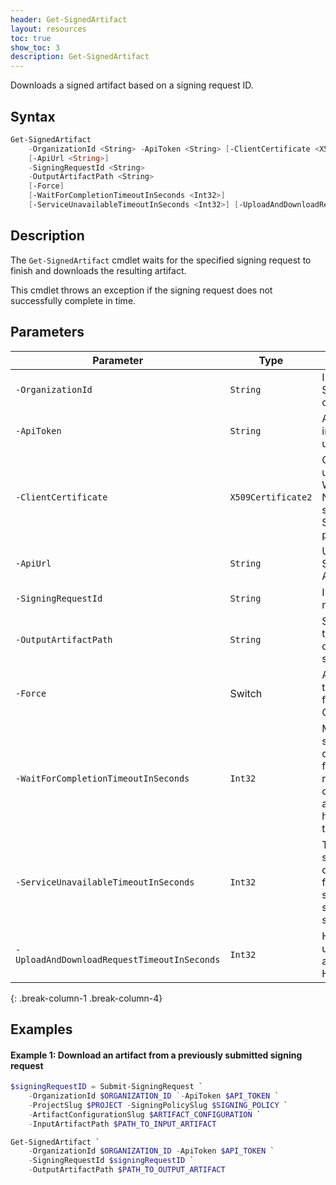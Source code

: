 ```yaml
---
header: Get-SignedArtifact
layout: resources
toc: true
show_toc: 3
description: Get-SignedArtifact
---
```


Downloads a signed artifact based on a signing request ID.

## Syntax

~~~ powershell
Get-SignedArtifact 
    -OrganizationId <String> -ApiToken <String> [-ClientCertificate <X509Certificate2>]
    [-ApiUrl <String>] 
    -SigningRequestId <String> 
    -OutputArtifactPath <String>
    [-Force]
    [-WaitForCompletionTimeoutInSeconds <Int32>] 
    [-ServiceUnavailableTimeoutInSeconds <Int32>] [-UploadAndDownloadRequestTimeoutInSeconds <Int32>] 
~~~

## Description

The `Get-SignedArtifact` cmdlet waits for the specified signing request to finish and downloads the resulting artifact.

This cmdlet throws an exception if the signing request does not successfully complete in time.

## Parameters

| Parameter                                   | Type              | Description                                                   | Default value                                   | Editions
|---------------------------------------------|-------------------|---------------------------------------------------------------|-------------------------------------------------|---------
| `-OrganizationId`                           | `String`          | ID of your SignPath organization                              |
| `-ApiToken`                                 | `String`          | API token of an interactive or CI user                        |
| `-ClientCertificate`                        | `X509Certificate2`| Client certificate used for a secure Web API request. Not directly supported by SignPath, use for proxies. | | {{ site.data.editions | where: "pipeline_integrity.trusted_build_systems", "Optional" | map: "name" | join: ", " }}
| `-ApiUrl`                                   | `String`          | URL to the SignPath REST API                                  | `https://app.signpath.io/api/`
| `-SigningRequestId`                         | `String`          | ID of the signing request                                      |
| `-OutputArtifactPath`                       | `String`          | Specifies the target path for the downloaded signed artifact  | `InputArtifactPath` with an added `.signed` extension 
| `-Force`                                    | Switch            | Allows the cmdlet to overwrite the file at OutputArtifactPath | `false`
| `-WaitForCompletionTimeoutInSeconds`        | `Int32`           | Maximum time in seconds that the cmdlet will wait for the signing request to complete (upload and download have no specific timeouts) | 600 seconds  
| `-ServiceUnavailableTimeoutInSeconds`       | `Int32`           | Total time in seconds that the cmdlet will wait for a single service call to succeed (across several retries) | 600 seconds
| `-UploadAndDownloadRequestTimeoutInSeconds` | `Int32`           | HTTP timeout used for upload and download HTTP requests       | 300 seconds
{: .break-column-1 .break-column-4}


## Examples

#### Example 1: Download an artifact from a previously submitted signing request

~~~ powershell
$signingRequestID = Submit-SigningRequest `
    -OrganizationId $ORGANIZATION_ID `-ApiToken $API_TOKEN `
    -ProjectSlug $PROJECT -SigningPolicySlug $SIGNING_POLICY `
    -ArtifactConfigurationSlug $ARTIFACT_CONFIGURATION `
    -InputArtifactPath $PATH_TO_INPUT_ARTIFACT

Get-SignedArtifact `
    -OrganizationId $ORGANIZATION_ID -ApiToken $API_TOKEN `
    -SigningRequestId $signingRequestID `
    -OutputArtifactPath $PATH_TO_OUTPUT_ARTIFACT
~~~ 
